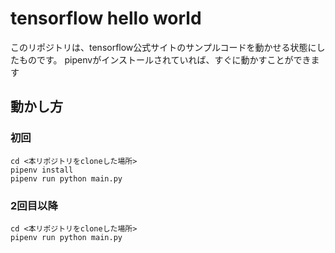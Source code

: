 # tensorflow hello world

このリポジトリは、tensorflow公式サイトのサンプルコードを動かせる状態にしたものです。
pipenvがインストールされていれば、すぐに動かすことができます

## 動かし方

### 初回

```
cd <本リポジトリをcloneした場所>
pipenv install
pipenv run python main.py
```

### 2回目以降

```
cd <本リポジトリをcloneした場所>
pipenv run python main.py
```

